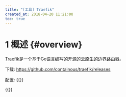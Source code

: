 ```yaml
---
title: "[工具] Traefik"
created_at: 2018-04-20 11:21:00
toc: true
---
```


# 1 概述 {#overview}

[Traefik](https://docs.traefik.io/)是一个基于Go语言编写的开源的云原生的边界路由器。

下载: <https://github.com/containous/traefik/releases>

配置:
{{<highlight-file file="traefik.yml" lang="yml">}}

{{<highlight-file file="dynamic.yml" lang="yml">}}
